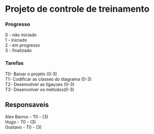 # Projeto de controle de treinamento

### Progresso
0 - não iniciado
<br>
1 - iniciado
<br>
2 - em progresso 
<br>
3 - finalizado 
<br>

### Tarefas
T0- Baixar o projeto (0-3)
<br>
T1- Codificar as classes do diagrama (0-3)
<br>
T2- Desenvolver as ligaçoes (0-3)
<br>
T3- Desenvolver os métodos(0-3)
<br>
## Responsaveis
Alex Barros - T0 - (3)
<br>
Hugo - T0 - (3)
<br>
Gustavo - T0 - (3)
<br>
